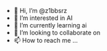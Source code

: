 - 👋 Hi, I’m @z1bbsrz
- 👀 I’m interested in AI
- 🌱 I’m currently learning ai
- 💞️ I’m looking to collaborate on 
- 📫 How to reach me ...



<!---
z1bbsrz/z1bbsrz is a ✨ special ✨ repository because its `README.md` (this file) appears on your GitHub profile.
You can click the Preview link to take a look at your changes.
--->
